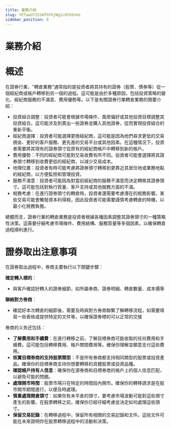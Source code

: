 ```yaml
---
title: 業務介紹
slug: YETawU7J5iWfGYkjWg1c8YG5nke
sidebar_position: 0
---
```



# 業務介紹

# 概述

在證券行業，"轉倉業務"通常指的是投資者將其持有的證券（股票、債券等）從一個經紀商或帳戶轉移到另一個的過程。這可能是由於多種原因，包括投資策略的變化、經紀商服務的不滿意、費用優勢等。以下是有關證券行業轉倉業務的簡要介紹：

- 投資組合調整：投資者可能會根據市場條件、風險偏好或其他投資目標調整其投資組合。這可能涉及到賣出一些證券並購入其他證券，從而實現投資組合的重新平衡。
- 經紀商選擇：投資者可能選擇更換經紀商，這可能是因為他們尋求更低的交易佣金、更好的客戶服務、更先進的交易平台或其他因素。在這種情況下，投資者需要將其現有的證券頭寸從原有的經紀商帳戶中轉移到新的帳戶。
- 費用優勢：不同的經紀商可能對交易收費有所不同。投資者可能會選擇將其證券頭寸轉移到收費更低的經紀商，以減少交易成本。
- 地理位置：投資者有時可能考慮將證券頭寸轉移到更靠近其居住地或業務地點的經紀商，以方便監控和管理投資。
- 服務不滿意：投資者可能因為對當前經紀商的服務不滿意而決定轉移其證券頭寸。這可能包括對執行質量、客戶支持或其他服務方面的不滿。
- 稅務考慮：在進行證券頭寸的轉倉時，投資者還需要考慮潛在的稅務影響。某些交易可能會觸發資本利得稅，因此投資者可能需要謹慎考慮轉倉的時機，以最小化稅務負擔。

總體而言，證券行業的轉倉業務是投資者根據各種因素調整其證券頭寸的一種策略性決策。這需要仔細考慮市場條件、費用結構、服務質量等多個因素，以確保轉倉過程順利進行。

# 證券取出注意事項

在證券取出過程中，券商主要執行以下關鍵步驟：

**確定轉入標的**：

- 與客戶確認好轉入的證券細節，如所屬券商、證券明細、轉倉數量、成本價等

**聯絡對方券商**：

- 確認好本次轉倉的細節後，需要及時與對方券商聯繫了解轉移流程，如需要填寫一些表格或提供特定的文件等，以確保證券標的可以正常的交接

券商的义务还包括：

- **了解費用和手續費**：在進行轉移之前，了解目標券商可能收取的任何費用和手續費。這可能包括轉移費用、帳戶關閉費用等。確保你理解並願意支付這些費用。
- **核實目標券商的支持股票類型**：不是所有券商都支持相同類型的股票或投資產品。確保你的目標券商支持你想要轉移的具體股票或投資品種。
- **確認帳戶持有人信息**：確保你在源券商和目標券商的帳戶上的個人信息匹配，以避免可能的問題。
- **處理開市時間**：股票市場只在特定的時間段內開市。確保你的轉移請求是在股市開市期間進行，以便及時處理。
- **慎重處理開倉頭寸**：如果你有未平倉的頭寸，要考慮市場波動可能對這些頭寸產生的影響。在股票轉移之前，確保你已經仔細考慮並決定如何處理這些頭寸。
- **保留交易記錄**：在轉移過程中，保留所有相關的交易記錄和文件。這些文件可能在未來證明你在股票轉移過程中的活動和決策。


